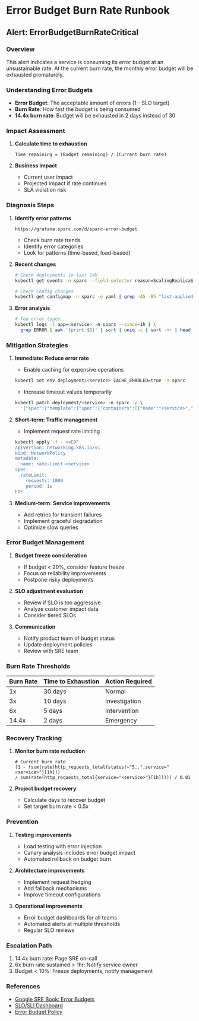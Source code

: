 # Error Budget Burn Rate Runbook

## Alert: ErrorBudgetBurnRateCritical

### Overview
This alert indicates a service is consuming its error budget at an unsustainable rate. At the current burn rate, the monthly error budget will be exhausted prematurely.

### Understanding Error Budgets
- **Error Budget**: The acceptable amount of errors (1 - SLO target)
- **Burn Rate**: How fast the budget is being consumed
- **14.4x burn rate**: Budget will be exhausted in 2 days instead of 30

### Impact Assessment

1. **Calculate time to exhaustion**
   ```
   Time remaining = (Budget remaining) / (Current burn rate)
   ```

2. **Business impact**
   - Current user impact
   - Projected impact if rate continues
   - SLA violation risk

### Diagnosis Steps

1. **Identify error patterns**
   ```
   https://grafana.sparc.com/d/sparc-error-budget
   ```
   - Check burn rate trends
   - Identify error categories
   - Look for patterns (time-based, load-based)

2. **Recent changes**
   ```bash
   # Check deployments in last 24h
   kubectl get events -n sparc --field-selector reason=ScalingReplicaSet | grep <service>
   
   # Check config changes
   kubectl get configmap -n sparc -o yaml | grep -A5 -B5 "last-applied"
   ```

3. **Error analysis**
   ```bash
   # Top error types
   kubectl logs -l app=<service> -n sparc --since=1h | \
     grep ERROR | awk '{print $5}' | sort | uniq -c | sort -nr | head -10
   ```

### Mitigation Strategies

1. **Immediate: Reduce error rate**
   - Enable caching for expensive operations
   ```bash
   kubectl set env deployment/<service> CACHE_ENABLED=true -n sparc
   ```
   
   - Increase timeout values temporarily
   ```bash
   kubectl patch deployment/<service> -n sparc -p \
     '{"spec":{"template":{"spec":{"containers":[{"name":"<service>","env":[{"name":"REQUEST_TIMEOUT","value":"30s"}]}]}}}}'
   ```

2. **Short-term: Traffic management**
   - Implement request rate limiting
   ```bash
   kubectl apply -f - <<EOF
   apiVersion: networking.k8s.io/v1
   kind: NetworkPolicy
   metadata:
     name: rate-limit-<service>
   spec:
     rateLimit:
       requests: 1000
       period: 1s
   EOF
   ```

3. **Medium-term: Service improvements**
   - Add retries for transient failures
   - Implement graceful degradation
   - Optimize slow queries

### Error Budget Management

1. **Budget freeze consideration**
   - If budget < 20%, consider feature freeze
   - Focus on reliability improvements
   - Postpone risky deployments

2. **SLO adjustment evaluation**
   - Review if SLO is too aggressive
   - Analyze customer impact data
   - Consider tiered SLOs

3. **Communication**
   - Notify product team of budget status
   - Update deployment policies
   - Review with SRE team

### Burn Rate Thresholds

| Burn Rate | Time to Exhaustion | Action Required |
|-----------|-------------------|-----------------|
| 1x        | 30 days          | Normal          |
| 3x        | 10 days          | Investigation   |
| 6x        | 5 days           | Intervention    |
| 14.4x     | 2 days           | Emergency       |

### Recovery Tracking

1. **Monitor burn rate reduction**
   ```promql
   # Current burn rate
   (1 - (sum(rate(http_requests_total{status!~"5..",service="<service>"}[1h])) 
   / sum(rate(http_requests_total{service="<service>"}[1h])))) / 0.01
   ```

2. **Project budget recovery**
   - Calculate days to recover budget
   - Set target burn rate < 0.5x

### Prevention

1. **Testing improvements**
   - Load testing with error injection
   - Canary analysis includes error budget impact
   - Automated rollback on budget burn

2. **Architecture improvements**
   - Implement request hedging
   - Add fallback mechanisms
   - Improve timeout configurations

3. **Operational improvements**
   - Error budget dashboards for all teams
   - Automated alerts at multiple thresholds
   - Regular SLO reviews

### Escalation Path

1. 14.4x burn rate: Page SRE on-call
2. 6x burn rate sustained > 1hr: Notify service owner
3. Budget < 10%: Freeze deployments, notify management

### References
- [Google SRE Book: Error Budgets](https://sre.google/sre-book/error-budget/)
- [SLO/SLI Dashboard](https://grafana.sparc.com/d/slo-dashboard)
- [Error Budget Policy](https://wiki.sparc.com/error-budget-policy)